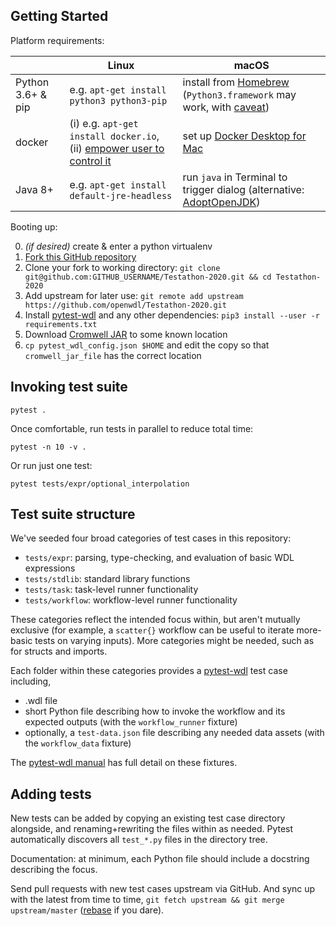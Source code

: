 ## Getting Started

Platform requirements:

| | Linux | macOS |
| - | ----- | ----- |
| Python 3.6+ & pip | e.g. `apt-get install python3 python3-pip` | install from [Homebrew](https://formulae.brew.sh/formula/python) (`Python3.framework` may work, with [caveat](https://stackoverflow.com/questions/57630314/ssl-certificate-verify-failed-error-with-python3-on-macos-10-15)) |
| docker | (i) e.g. `apt-get install docker.io`, (ii) [empower user to control it](https://docs.docker.com/install/linux/linux-postinstall/) | set up [Docker Desktop for Mac](https://hub.docker.com/editions/community/docker-ce-desktop-mac) |
| Java 8+ | e.g. `apt-get install default-jre-headless` | run `java` in Terminal to trigger dialog (alternative: [AdoptOpenJDK](https://adoptopenjdk.net/?variant=openjdk11&jvmVariant=hotspot)) |

Booting up:

0. *(if desired)* create & enter a python virtualenv
1. [Fork this GitHub repository](https://github.com/openwdl/Testathon-2020)
2. Clone your fork to working directory: 
```git clone git@github.com:GITHUB_USERNAME/Testathon-2020.git && cd Testathon-2020```
3. Add upstream for later use:
```git remote add upstream https://github.com/openwdl/Testathon-2020.git```
4. Install [pytest-wdl](https://pypi.org/project/pytest-wdl/) and any other dependencies:
```pip3 install --user -r requirements.txt```
5. Download [Cromwell JAR](https://github.com/broadinstitute/cromwell/releases/download/48/cromwell-48.jar) to some known location
6. `cp pytest_wdl_config.json $HOME` and edit the copy so that `cromwell_jar_file` has the correct location

## Invoking test suite

```
pytest .
```

Once comfortable, run tests in parallel to reduce total time:

```
pytest -n 10 -v .
```

Or run just one test:

```
pytest tests/expr/optional_interpolation
```

## Test suite structure

We've seeded four broad categories of test cases in this repository:

* `tests/expr`: parsing, type-checking, and evaluation of basic WDL expressions
* `tests/stdlib`: standard library functions
* `tests/task`: task-level runner functionality
* `tests/workflow`: workflow-level runner functionality

These categories reflect the intended focus within, but aren't mutually exclusive (for example, a `scatter{}` workflow can be useful to iterate more-basic tests on varying inputs). More categories might be needed, such as for structs and imports.

Each folder within these categories provides a [pytest-wdl](https://github.com/EliLillyCo/pytest-wdl) test case including,

* .wdl file
* short Python file describing how to invoke the workflow and its expected outputs (with the `workflow_runner` fixture)
* optionally, a `test-data.json` file describing any needed data assets (with the `workflow_data` fixture)

The [pytest-wdl manual](https://pytest-wdl.readthedocs.io/en/stable/index.html) has full detail on these fixtures.

## Adding tests

New tests can be added by copying an existing test case directory alongside, and renaming+rewriting the files within as needed. Pytest automatically discovers all `test_*.py` files in the directory tree.

Documentation: at minimum, each Python file should include a docstring describing the focus.

Send pull requests with new test cases upstream via GitHub. And sync up with the latest from time to time, `git fetch upstream && git merge upstream/master` ([rebase](https://git-scm.com/book/en/v2/Git-Branching-Rebasing) if you dare).
